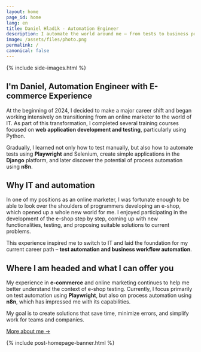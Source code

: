```yaml
---
layout: home
page_id: home
lang: en
title: Daniel Hladik - Automation Engineer
description: I automate the world around me – from tests to business processes.
image: /assets/files/photo.png
permalink: /
canonical: false
---
```


{% include side-images.html %}

## I'm Daniel, Automation Engineer with E-commerce Experience
At the beginning of 2024, I decided to make a major career shift and began working intensively on transitioning from an online marketer to the world of IT. As part of this transformation, I completed several training courses focused on **web application development and testing**, particularly using Python.

Gradually, I learned not only how to test manually, but also how to automate tests using **Playwright** and Selenium, create simple applications in the **Django** platform, and later discover the potential of process automation using **n8n**.

<div class="parallax"></div>

## Why IT and automation
In one of my positions as an online marketer, I was fortunate enough to be able to look over the shoulders of programmers developing an e-shop, which opened up a whole new world for me. I enjoyed participating in the development of the e-shop step by step, coming up with new functionalities, testing, and proposing suitable solutions to current problems.

This experience inspired me to switch to IT and laid the foundation for my current career path – **test automation and business workflow automation**.

<div class="parallax"></div>

## Where I am headed and what I can offer you
My experience in **e-commerce** and online marketing continues to help me better understand the context of e-shop testing. Currently, I focus primarily on test automation using **Playwright**, but also on process automation using **n8n**, which has impressed me with its capabilities.

My goal is to create solutions that save time, minimize errors, and simplify work for teams and companies.

[More about me →](/cv/#continue)

<div class="parallax"></div>

{% include post-homepage-banner.html %}
